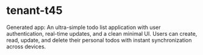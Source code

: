 # tenant-t45
Generated app: An ultra-simple todo list application with user authentication, real-time updates, and a clean minimal UI. Users can create, read, update, and delete their personal todos with instant synchronization across devices.
